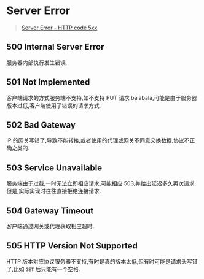 Server Error
=======

> [Server Error - HTTP code 5xx](https://tools.ietf.org/html/rfc7231#section-6.6)

## 500 Internal Server Error
服务器内部执行发生错误.

## 501 Not Implemented
客户端请求的方式服务端不支持,如不支持 PUT 请求 balabala,可能是由于服务器版本过低,客户端使用了错误的请求方式.

## 502 Bad Gateway
IP 的网关写错了,导致不能转接,或者使用的代理或网关不同意交换数据,协议不正确之类的.

## 503 Service Unavailable
服务端由于过载,一时无法立即相应请求,可能相应 503,并给出延迟多久再次请求.但是,实际实现时往往直接拒绝连接请求.

## 504 Gateway Timeout
客户端通过网关或代理获取相应超时.

## 505 HTTP Version Not Supported
HTTP 版本对应协议服务器不支持,有时是真的版本太低,但有时可能是请求头写错了,比如 `GET` 后只能有一个空格.
